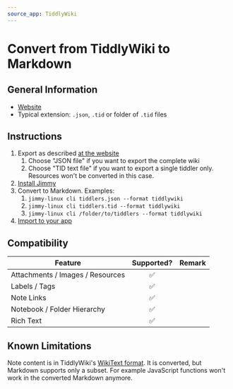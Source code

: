 ```yaml
---
source_app: TiddlyWiki
---
```


# Convert from TiddlyWiki to Markdown

## General Information

- [Website](https://tiddlywiki.com/)
- Typical extension: `.json`, `.tid` or folder of `.tid` files

## Instructions

1. Export as described [at the website](https://tiddlywiki.com/#How%20to%20export%20tiddlers)
    1. Choose "JSON file" if you want to export the complete wiki
    2. Choose "TID text file" if you want to export a single tiddler only. Resources won't be converted in this case.
2. [Install Jimmy](../index.md#installation)
3. Convert to Markdown. Examples:
    1. `jimmy-linux cli tiddlers.json --format tiddlywiki`
    2. `jimmy-linux cli tiddlers.tid --format tiddlywiki`
    3. `jimmy-linux cli /folder/to/tiddlers --format tiddlywiki`
4. [Import to your app](../import_instructions.md)

## Compatibility

| Feature | Supported? | Remark |
| --- | :---: | --- |
| Attachments / Images / Resources | ✅ | |
| Labels / Tags | ✅ | |
| Note Links | ✅ | |
| Notebook / Folder Hierarchy | ✅ | |
| Rich Text | ✅ | |

## Known Limitations

Note content is in TiddlyWiki's [WikiText format](https://tiddlywiki.com/#WikiText). It is converted, but Markdown supports only a subset. For example JavaScript functions won't work in the converted Markdown anymore.
